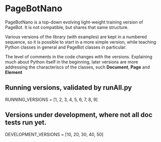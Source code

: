 # PageBotNano
PageBotNano is a top-down evolving light-weight training version of PageBot. It is not compatible, but shares that same structure. 

Various versions of the library (with examples) are kept in a numbered sequence, so it is possible to start in a more simple version, while teaching Python classes in general and PageBot classes in particular.

The level of comments in the code changes with the versions. Explaining much about Python itself in the beginning, later versions are more addressing the characteriscs of the classes, such **Document**, **Page** and **Element**

## Running versions, validated by runAll.py
RUNNING_VERSIONS = [1, 2, 3, 4, 5, 6, 7, 8, 9]

## Versions under development, where not all doc tests run yet.
DEVELOPMENT_VERSIONS = [10, 20, 30, 40, 50]



